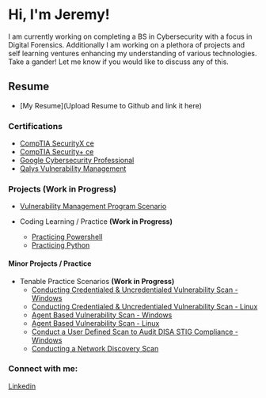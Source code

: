 # Hi, I'm Jeremy! 
I am currently working on completing a BS in Cybersecurity with a focus in Digital Forensics.
Additionally I am working on a plethora of projects and self learning ventures enhancing my understanding of various technologies.  
Take a gander! Let me know if you would like to discuss any of this.

## Resume  
- [My Resume](Upload Resume to Github and link it here)

### Certifications
- [CompTIA SecurityX ce](./certifications/CompTIA-SecurityX.pdf)
- [CompTIA Security+ ce](./certifications/CompTIA-Security-Plus.pdf)  
- [Google Cybersecurity Professional](./certifications/Google-Cybersecurity-Professional.pdf)  
- [Qalys Vulnerability Management](./certifications/Qualys-Vulnerability-Management.pdf)  
  
### Projects **(Work in Progress)**

- [Vulnerability Management Program Scenario](<add URL>)

- Coding Learning / Practice **(Work in Progress)**
  - [Practicing Powershell](<add URL>)
  - [Practicing Python](<add URL>)

#### Minor Projects / Practice
- Tenable Practice Scenarios **(Work in Progress)**
  - [Conducting Credentialed & Uncredentialed Vulnerability Scan - Windows](<Add Path>)
  - [Conducting Credentialed & Uncredentialed Vulnerability Scan - Linux](<Add Path>)
  - [Agent Based Vulnerability Scan - Windows](<Add Path>)
  - [Agent Based Vulnerability Scan - Linux](<Add Path>)
  - [Conduct a User Defined Scan to Audit DISA STIG Compliance - Windows](<Add Path>)  
  - [Conducting a Network Discovery Scan](<Add Path>)
  
### Connect with me:
[Linkedin](https://linkedin.com/in/jeremy-drennan)  


<!--
Here are some ideas to get you started:

- 🔭 I’m currently working on ...
- 🌱 I’m currently learning ...
- 👯 I’m looking to collaborate on ...
- 🤔 I’m looking for help with ...
- 💬 Ask me about ...
- 📫 How to reach me: ...
- 😄 Pronouns: ...
- ⚡ Fun fact: ...
-->
